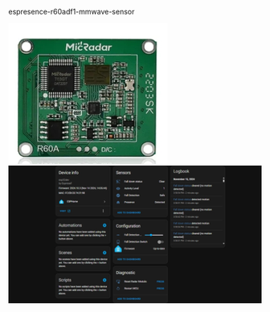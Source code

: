 espresence-r60adf1-mmwave-sensor

![image alt](https://github.com/Niwun-githup/60G-Fall-alarm-R60AFD1/blob/36ee263bd84f2fb453dd461193a75a7557d7d353/1731574840006.jpg)
![image alt](https://github.com/Niwun-githup/60G-Fall-alarm-R60AFD1/blob/686ff087499afdc06a65d051680164a87bd8c4e0/1731661258345.jpg)
